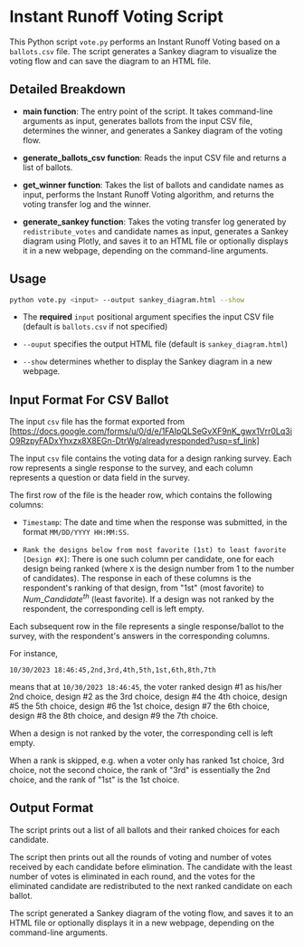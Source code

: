 # Instant Runoff Voting Script

This Python script `vote.py` performs an Instant Runoff Voting based on a `ballots.csv` file. The script generates a Sankey diagram to visualize the voting flow and can save the diagram to an HTML file.

## Detailed Breakdown

- **main function**: The entry point of the script. It takes command-line arguments as input, generates ballots from the input CSV file, determines the winner, and generates a Sankey diagram of the voting flow.

- **generate_ballots_csv function**: Reads the input CSV file and returns a list of ballots.

- **get_winner function**: Takes the list of ballots and candidate names as input, performs the Instant Runoff Voting algorithm, and returns the voting transfer log and the winner.

- **generate_sankey function**: Takes the voting transfer log generated by `redistribute_votes` and candidate names as input, generates a Sankey diagram using Plotly, and saves it to an HTML file or optionally displays it in a new webpage, depending on the command-line arguments.


## Usage

```bash
python vote.py <input> --output sankey_diagram.html --show
```

* The <b>required</b>  `input` positional argument specifies the input CSV file (default is `ballots.csv` if not specified)

* `--ouput` specifies the output HTML file (default is `sankey_diagram.html`)

* `--show` determines whether to display the Sankey diagram in a new webpage.

## Input Format For CSV Ballot

The input `csv` file has the format exported from [https://docs.google.com/forms/u/0/d/e/1FAIpQLSeGvXF9nK_gwx1Vrr0Lq3iO9RzpyFADxYhxzx8X8EGn-DtrWg/alreadyresponded?usp=sf_link]

The input `csv` file contains the voting data for a design ranking survey. Each row represents a single response to the survey, and each column represents a question or data field in the survey.

The first row of the file is the header row, which contains the following columns:

- `Timestamp`: The date and time when the response was submitted, in the format `MM/DD/YYYY HH:MM:SS`.

- `Rank the designs below from most favorite (1st) to least favorite [Design #X]`: There is one such column per candidate, one for each design being ranked (where `X` is the design number from 1 to the number of candidates). The response in each of these columns is the respondent's ranking of that design, from "1st" (most favorite) to ${Num\_Candidate}^{th}$ (least favorite). If a design was not ranked by the respondent, the corresponding cell is left empty.


Each subsequent row in the file represents a single response/ballot to the survey, with the respondent's answers in the corresponding columns.

For instance, 
```
10/30/2023 18:46:45,2nd,3rd,4th,5th,1st,6th,8th,7th
```
means that 
at `10/30/2023 18:46:45`, the voter ranked design #1 as his/her 2nd choice, design #2 as the 3rd choice, design #4 the 4th choice, design #5 the 5th choice, design #6 the 1st choice, design #7 the 6th choice, design #8 the 8th choice, and design #9 the 7th choice.

When a design is not ranked by the voter, the corresponding cell is left empty.

When a rank is skipped, e.g. when a voter only has ranked 1st choice, 3rd choice, not the second choice, the rank of "3rd" is essentially the 2nd choice, and the rank of "1st" is the 1st choice.

## Output Format

The script prints out a list of all ballots and their ranked choices for each candidate.

The script then prints out all the rounds of voting and number of votes received by each candidate before elimination. The candidate with the least number of votes is eliminated in each round, and the votes for the eliminated candidate are redistributed to the next ranked candidate on each ballot.


The script generated a Sankey diagram of the voting flow, and saves it to an HTML file or optionally displays it in a new webpage, depending on the command-line arguments.
